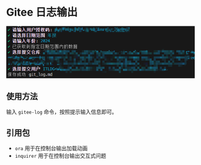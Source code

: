 # Gitee 日志输出

![界面预览](./preview.png)

## 使用方法

输入 `gitee-log` 命令，按照提示输入信息即可。

## 引用包

-   `ora` 用于在控制台输出加载动画
-   `inquirer` 用于在控制台输出交互式问题
